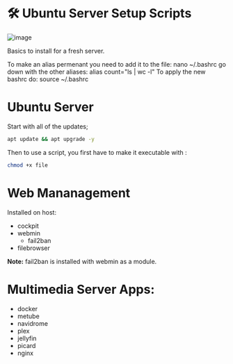 # 🛠️ Ubuntu Server Setup Scripts 

![image](https://github.com/user-attachments/assets/7e75b978-8ca8-4b15-8547-3cdf1d21ff29)

Basics to install for a fresh server.

To make an alias permenant you need to add it to the file: nano ~/.bashrc 
go down with the other aliases: alias count="ls | wc -l"
To apply the new bashrc do: source ~/.bashrc

# Ubuntu Server
Start with all of the updates; 

```bash
apt update && apt upgrade -y
```

Then to use a script, you first have to make it executable with :

```bash
chmod +x file
```

# Web Mananagement

Installed on host: 
- cockpit
- webmin
  - fail2ban
- filebrowser

 **Note:** fail2ban is installed with webmin as a module.

# Multimedia Server Apps:
- docker
- metube
- navidrome
- plex
- jellyfin
- picard
- nginx

